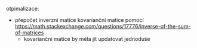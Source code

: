 otpimalizace:
- přepočet inverzní matice kovarianční matice pomocí https://math.stackexchange.com/questions/17776/inverse-of-the-sum-of-matrices
  - kovarianční matice by měla jít updatovat jednoduše
